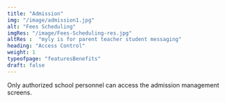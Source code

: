 ```yaml
---
title: "Admission"
img: "/image/admission1.jpg"
alt: "Fees Scheduling"
imgRes: "/image/Fees-Scheduling-res.jpg"
altRes :  "myly is for parent teacher student messaging" 
heading: "Access Control"  
weight: 1
typeofpage: "featuresBenefits"
draft: false
---
```


Only authorized school personnel can access the admission management screens.